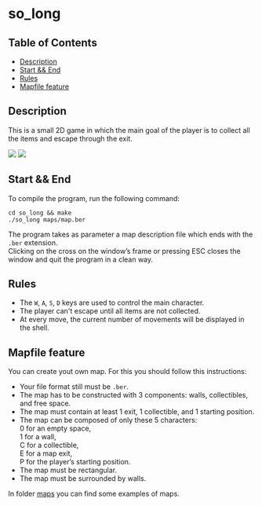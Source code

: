 # so_long

## Table of Contents
- [Description](#Description)
- [Start && End](#Start-&&-End)
- [Rules](#Rules)
- [Mapfile feature](#Mapfile-feature)

## <a name="Description"></a>Description
This is a small 2D game in which the main goal of the player is to collect all the items and escape through the exit.

![](https://i.ytimg.com/vi/k4Ybh-iaH6Q/hqdefault.jpg)
![](https://user-images.githubusercontent.com/89844627/170443807-45f0a9dd-9d71-4fa2-aa8b-0730163a56f5.jpg)

## <a name="Start-&&-End"></a>Start && End
To compile the program, run the following command:
```
cd so_long && make
./so_long maps/map.ber
```
The program takes as parameter a map description file which ends with the `.ber` extension.<br />
Clicking on the cross on the window’s frame or pressing ESC closes the window and quit the program in a clean way.

## <a name="Rules"></a>Rules
- The `W`, `A`, `S`, `D` keys are used to control the main character.
- The player can't escape until all items are not collected.
- At every move, the current number of movements will be displayed in the shell.

## <a name="Mapfile-feature"></a>Mapfile feature
You can create yout own map. For this you should follow this instructions:
- Your file format still must be `.ber`.
- The map has to be constructed with 3 components: walls, collectibles, and free space.
- The map must contain at least 1 exit, 1 collectible, and 1 starting position.
- The map can be composed of only these 5 characters:<br />
  0 for an empty space,<br />
  1 for a wall,<br />
  C for a collectible,<br />
  E for a map exit,<br />
  P for the player’s starting position.<br />
- The map must be rectangular.
- The map must be surrounded by walls.<br />

In folder [maps](https://github.com/urycherd/so_long/tree/master/maps) you can find some examples of maps.
